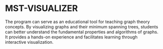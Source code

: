 # MST-VISUALIZER
The program can serve as an educational tool for teaching graph theory concepts. By visualizing graphs and their minimum spanning trees, students can better understand the fundamental properties and algorithms of graphs. It provides a hands-on experience and facilitates learning through interactive visualization.

